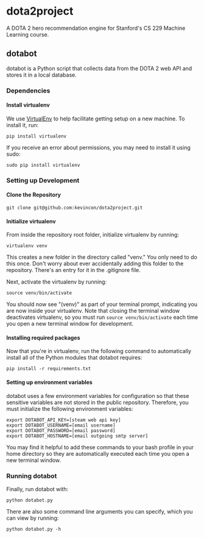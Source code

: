 # dota2project

A DOTA 2 hero recommendation engine for Stanford's CS 229 Machine Learning course.

## dotabot

dotabot is a Python script that collects data from the DOTA 2 web API and stores it in a local database.

### Dependencies

#### Install virtualenv

We use [VirtualEnv](http://www.virtualenv.org/en/latest/) to help facilitate getting setup on a new machine.
To install it, run:

    pip install virtualenv
    
If you receive an error about permissions, you may need to install it using sudo:

    sudo pip install virtualenv
    
### Setting up Development

#### Clone the Repository

    git clone git@github.com:kevincon/dota2project.git

#### Initialize virtualenv

From inside the repository root folder, initialize virtualenv by running:

    virtualenv venv
    
This creates a new folder in the directory called "venv." You only need to do this once. Don't worry about ever accidentally adding this folder to the repository. There's an entry for it in the .gitignore file.

Next, activate the virtualenv by running:

    source venv/bin/activate
    
You should now see "(venv)" as part of your terminal prompt, indicating you are now inside your virtualenv. Note that closing the terminal window deactivates virtualenv, so you must run ```source venv/bin/activate``` each time you open a new terminal window for development.

#### Installing required packages

Now that you're in virtualenv, run the following command to automatically install all of the Python modules that dotabot requires:

    pip install -r requirements.txt

#### Setting up environment variables

dotabot uses a few environment variables for configuration so that these sensitive variables are not stored in the public repository. Therefore, you must initialize the following environment variables:

    export DOTABOT_API_KEY=[steam web api key]
    export DOTABOT_USERNAME=[email username]
    export DOTABOT_PASSWORD=[email password]
    export DOTABOT_HOSTNAME=[email outgoing smtp server]
    
You may find it helpful to add these commands to your bash profile in your home directory so they are automatically executed each time you open a new terminal window.

### Running dotabot

Finally, run dotabot with:

    python dotabot.py
    
There are also some command line arguments you can specify, which you can view by running:

    python dotabot.py -h
